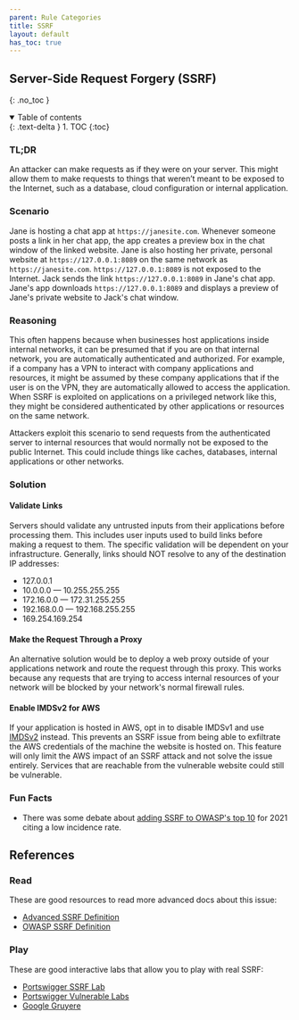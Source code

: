 ```yaml
---
parent: Rule Categories
title: SSRF
layout: default
has_toc: true
---
```

 
## Server-Side Request Forgery (SSRF)
 
{: .no_toc }
 
<details open markdown="block">
 <summary>
   Table of contents
 </summary>
 {: .text-delta }
1. TOC
{:toc}
</details>
 
### TL;DR
 
An attacker can make requests as if they were on your server. This might allow them to make requests to things that weren’t meant to be exposed to the Internet, such as a database, cloud configuration or internal application.
 
### Scenario
 
Jane is hosting a chat app at `https://janesite.com`. Whenever someone posts a link in her chat app, the app creates a preview box in the chat window of the linked website. Jane is also hosting her private, personal website at `https://127.0.0.1:8089` on the same network as `https://janesite.com`. `https://127.0.0.1:8089` is not exposed to the Internet. Jack sends the link `https://127.0.0.1:8089` in Jane's chat app. Jane's app downloads `https://127.0.0.1:8089` and displays a preview of Jane's private website to Jack's chat window.
 
### Reasoning
 
This often happens because when businesses host applications inside internal networks, it can be presumed that if you are on that internal network, you are automatically authenticated and authorized. For example, if a company has a VPN to interact with company applications and resources, it might be assumed by these company applications that if the user is on the VPN, they are automatically allowed to access the application. When SSRF is exploited on applications on a privileged network like this, they might be considered authenticated by other applications or resources on the same network. 
 
Attackers exploit this scenario to send requests from the authenticated server to internal resources that would normally not be exposed to the public Internet. This could include things like caches, databases, internal applications or other networks.
 
### Solution
 
#### Validate Links
 
Servers should validate any untrusted inputs from their applications before processing them. This includes user inputs used to build links before making a request to them. The specific validation will be dependent on your infrastructure. Generally, links should NOT resolve to any of the destination IP addresses:
 
* 127.0.0.1
* 10.0.0.0 — 10.255.255.255
* 172.16.0.0 — 172.31.255.255
* 192.168.0.0 — 192.168.255.255
* 169.254.169.254
 
#### Make the Request Through a Proxy
 
An alternative solution would be to deploy a web proxy outside of your applications network and route the request through this proxy. This works because any requests that are trying to access internal resources of your network will be blocked by your network's normal firewall rules.
 
#### Enable IMDSv2 for AWS
 
If your application is hosted in AWS, opt in to disable IMDSv1 and use [IMDSv2](https://docs.aws.amazon.com/AWSEC2/latest/UserGuide/configuring-instance-metadata-service.html) instead. This prevents an SSRF issue from being able to exfiltrate the AWS credentials of the machine the website is hosted on. This feature will only limit the AWS impact of an SSRF attack and not solve the issue entirely. Services that are reachable from the vulnerable website could still be vulnerable.
 
### Fun Facts
 
* There was some debate about [adding SSRF to OWASP's top 10](https://owasp.org/Top10/A10_2021-Server-Side_Request_Forgery_%28SSRF%29/) for 2021 citing a low incidence rate.
 
## References
 
### Read
 
These are good resources to read more advanced docs about this issue:
 
* [Advanced SSRF Definition](https://portswigger.net/web-security/ssrf)
* [OWASP SSRF Definition](https://owasp.org/www-community/attacks/Server_Side_Request_Forgery)
 
### Play
 
These are good interactive labs that allow you to play with real SSRF:
 
* [Portswigger SSRF Lab](https://portswigger.net/web-security/ssrf/lab-basic-ssrf-against-localhost)
* [Portswigger Vulnerable Labs](https://portswigger.net/web-security/all-labs)
* [Google Gruyere](https://google-gruyere.appspot.com/)